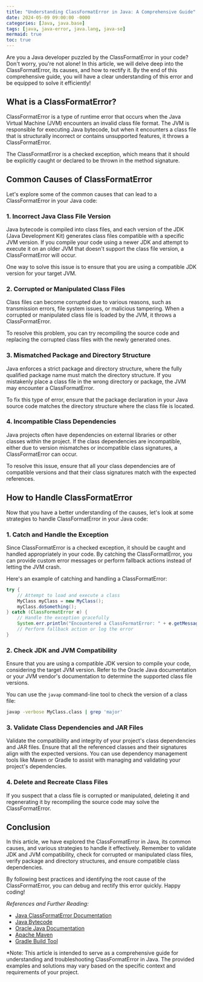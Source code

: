```yaml
---
title: "Understanding ClassFormatError in Java: A Comprehensive Guide"
date: 2024-05-09 09:00:00 -0000
categories: [Java, java.base]
tags: [java, java-error, java.lang, java-se]
mermaid: true
toc: true
---
```



Are you a Java developer puzzled by the ClassFormatError in your code? Don't worry, you're not alone! In this article, we will delve deep into the ClassFormatError, its causes, and how to rectify it. By the end of this comprehensive guide, you will have a clear understanding of this error and be equipped to solve it efficiently!

## What is a ClassFormatError?

ClassFormatError is a type of runtime error that occurs when the Java Virtual Machine (JVM) encounters an invalid class file format. The JVM is responsible for executing Java bytecode, but when it encounters a class file that is structurally incorrect or contains unsupported features, it throws a ClassFormatError.

The ClassFormatError is a checked exception, which means that it should be explicitly caught or declared to be thrown in the method signature.

## Common Causes of ClassFormatError

Let's explore some of the common causes that can lead to a ClassFormatError in your Java code:

### 1. Incorrect Java Class File Version

Java bytecode is compiled into class files, and each version of the JDK (Java Development Kit) generates class files compatible with a specific JVM version. If you compile your code using a newer JDK and attempt to execute it on an older JVM that doesn't support the class file version, a ClassFormatError will occur.

One way to solve this issue is to ensure that you are using a compatible JDK version for your target JVM.

### 2. Corrupted or Manipulated Class Files

Class files can become corrupted due to various reasons, such as transmission errors, file system issues, or malicious tampering. When a corrupted or manipulated class file is loaded by the JVM, it throws a ClassFormatError.

To resolve this problem, you can try recompiling the source code and replacing the corrupted class files with the newly generated ones.

### 3. Mismatched Package and Directory Structure

Java enforces a strict package and directory structure, where the fully qualified package name must match the directory structure. If you mistakenly place a class file in the wrong directory or package, the JVM may encounter a ClassFormatError.

To fix this type of error, ensure that the package declaration in your Java source code matches the directory structure where the class file is located.

### 4. Incompatible Class Dependencies

Java projects often have dependencies on external libraries or other classes within the project. If the class dependencies are incompatible, either due to version mismatches or incompatible class signatures, a ClassFormatError can occur.

To resolve this issue, ensure that all your class dependencies are of compatible versions and that their class signatures match with the expected references.

## How to Handle ClassFormatError

Now that you have a better understanding of the causes, let's look at some strategies to handle ClassFormatError in your Java code:

### 1. Catch and Handle the Exception

Since ClassFormatError is a checked exception, it should be caught and handled appropriately in your code. By catching the ClassFormatError, you can provide custom error messages or perform fallback actions instead of letting the JVM crash.

Here's an example of catching and handling a ClassFormatError:

```java
try {
    // Attempt to load and execute a class
    MyClass myClass = new MyClass();
    myClass.doSomething();
} catch (ClassFormatError e) {
    // Handle the exception gracefully
    System.err.println("Encountered a ClassFormatError: " + e.getMessage());
    // Perform fallback action or log the error
}
```

### 2. Check JDK and JVM Compatibility

Ensure that you are using a compatible JDK version to compile your code, considering the target JVM version. Refer to the Oracle Java documentation or your JVM vendor's documentation to determine the supported class file versions.

You can use the `javap` command-line tool to check the version of a class file:

```bash
javap -verbose MyClass.class | grep 'major'
```

### 3. Validate Class Dependencies and JAR Files

Validate the compatibility and integrity of your project's class dependencies and JAR files. Ensure that all the referenced classes and their signatures align with the expected versions. You can use dependency management tools like Maven or Gradle to assist with managing and validating your project's dependencies.

### 4. Delete and Recreate Class Files

If you suspect that a class file is corrupted or manipulated, deleting it and regenerating it by recompiling the source code may solve the ClassFormatError.

## Conclusion

In this article, we have explored the ClassFormatError in Java, its common causes, and various strategies to handle it effectively. Remember to validate JDK and JVM compatibility, check for corrupted or manipulated class files, verify package and directory structures, and ensure compatible class dependencies.

By following best practices and identifying the root cause of the ClassFormatError, you can debug and rectify this error quickly. Happy coding!

*References and Further Reading:*

- [Java ClassFormatError Documentation](https://docs.oracle.com/en/java/javase/14/docs/api/java.base/java/lang/ClassFormatError.html)
- [Java Bytecode](https://en.wikipedia.org/wiki/Java_bytecode)
- [Oracle Java Documentation](https://docs.oracle.com/en/java/javase/index.html)
- [Apache Maven](https://maven.apache.org/)
- [Gradle Build Tool](https://gradle.org/)

*Note: This article is intended to serve as a comprehensive guide for understanding and troubleshooting ClassFormatError in Java. The provided examples and solutions may vary based on the specific context and requirements of your project.